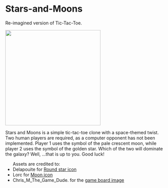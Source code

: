 # Stars-and-Moons
Re-imagined version of Tic-Tac-Toe.

<img src = "https://cloud.githubusercontent.com/assets/5762067/16288565/26dabbe4-38bb-11e6-9c10-d183fb3609bf.png" width="300" height="300"/>

Stars and Moons is a simple tic-tac-toe clone with a space-themed twist. Two human players are required, as a computer opponent has not been implemented. Player 1 uses the symbol of the pale crescent moon, while player 2 uses the symbol of the golden star. Which of the two will dominate the galaxy? Well, ...that is up to you. Good luck!

<ul>Assets are credited to:
<li>Delapouite for <a href ="http://game-icons.net/delapouite/originals/round-star.html"> Round star icon</a> </li>
<li>Lorc for <a href = "http://game-icons.net/lorc/originals/moon.html"> Moon icon</a> </li>
<li>Chris_M_The_Game_Dude. for the <a href = "http://opengameart.org/content/p-town-texture-pack-20160125170057hdrjpg"> game board image </a> </li>
</ul>